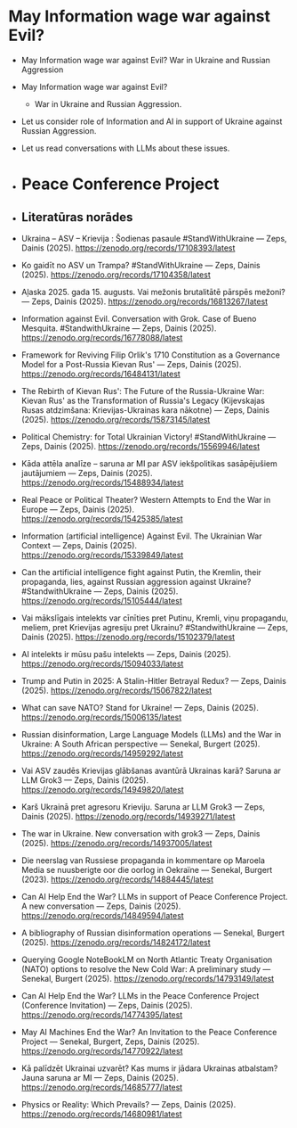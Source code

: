 # May Information wage war against Evil?
 - May Information wage war against Evil? War in Ukraine and Russian Aggression

- May Information wage war against Evil? 
   - War in Ukraine and Russian Aggression.
-  Let us consider role of Information and AI in support of Ukraine against Russian Aggression.
- Let us read conversations with LLMs about these issues.

- # Peace Conference Project
- ## Literatūras norādes

-  Ukraina – ASV – Krievija : Šodienas pasaule #StandWithUkraine — Zeps, Dainis (2025). https://zenodo.org/records/17108393/latest
- Ko gaidīt no ASV un Trampa? #StandWithUkraine — Zeps, Dainis (2025). https://zenodo.org/records/17104358/latest
- Aļaska 2025. gada 15. augusts.  Vai mežonis brutalitātē pārspēs mežoni? — Zeps, Dainis (2025). https://zenodo.org/records/16813267/latest
- Information against Evil. Conversation with Grok. Case of Bueno Mesquita. #StandwithUkraine — Zeps, Dainis (2025). https://zenodo.org/records/16778088/latest
- Framework for Reviving Filip Orlik's 1710 Constitution as a Governance Model for a Post-Russia Kievan Rus' — Zeps, Dainis (2025). https://zenodo.org/records/16484131/latest
- The Rebirth of Kievan Rus': The Future of the Russia-Ukraine War: Kievan Rus' as the Transformation of Russia's Legacy (Kijevskajas Rusas atdzimšana: Krievijas-Ukrainas kara nākotne) — Zeps, Dainis (2025). https://zenodo.org/records/15873145/latest
- Political Chemistry: for Total Ukrainian Victory! #StandWithUkraine — Zeps, Dainis (2025). https://zenodo.org/records/15569946/latest
- Kāda attēla analīze – saruna ar MI par ASV iekšpolitikas sasāpējušiem jautājumiem — Zeps, Dainis (2025). https://zenodo.org/records/15488934/latest
- Real Peace or Political Theater? Western Attempts to End the War in Europe — Zeps, Dainis (2025). https://zenodo.org/records/15425385/latest
- Information (artificial intelligence) Against Evil. The Ukrainian War Context — Zeps, Dainis (2025). https://zenodo.org/records/15339849/latest
- Can the artificial intelligence fight against Putin, the Kremlin, their propaganda, lies, against Russian aggression against Ukraine? #StandwithUkraine — Zeps, Dainis (2025). https://zenodo.org/records/15105444/latest
- Vai mākslīgais intelekts var cīnīties pret Putinu, Kremli, viņu propagandu, meliem, pret Krievijas agresiju pret Ukrainu? #StandwithUkraine — Zeps, Dainis (2025). https://zenodo.org/records/15102379/latest
- AI intelekts ir mūsu pašu intelekts — Zeps, Dainis (2025). https://zenodo.org/records/15094033/latest
- Trump and Putin in 2025: A Stalin-Hitler Betrayal Redux? — Zeps, Dainis (2025). https://zenodo.org/records/15067822/latest
- What can save NATO? Stand for Ukraine! — Zeps, Dainis (2025). https://zenodo.org/records/15006135/latest
- Russian disinformation, Large Language Models (LLMs) and the War in Ukraine: A South African perspective — Senekal, Burgert (2025). https://zenodo.org/records/14959292/latest
- Vai ASV zaudēs Krievijas glābšanas avantūrā Ukrainas karā? Saruna ar LLM Grok3 — Zeps, Dainis (2025). https://zenodo.org/records/14949820/latest
- Karš Ukrainā pret agresoru Krieviju. Saruna ar LLM Grok3 — Zeps, Dainis (2025). https://zenodo.org/records/14939271/latest
- The war in Ukraine. New conversation with grok3 — Zeps, Dainis (2025). https://zenodo.org/records/14937005/latest
- Die neerslag van Russiese propaganda in kommentare op Maroela Media se nuusberigte oor die oorlog in Oekraïne — Senekal, Burgert (2023). https://zenodo.org/records/14884445/latest
- Can AI Help End the War? LLMs in support of Peace Conference Project. A new conversation — Zeps, Dainis (2025). https://zenodo.org/records/14849594/latest
- A bibliography of Russian disinformation operations — Senekal, Burgert (2025). https://zenodo.org/records/14824172/latest
- Querying Google NoteBookLM on North Atlantic Treaty Organisation (NATO) options to resolve the New Cold War: A preliminary study — Senekal, Burgert (2025). https://zenodo.org/records/14793149/latest
- Can AI Help End the War? LLMs in the Peace Conference Project  (Conference Invitation) — Zeps, Dainis (2025). https://zenodo.org/records/14774395/latest
- May AI Machines End the War? An Invitation to the Peace Conference Project — Senekal, Burgert, Zeps, Dainis (2025). https://zenodo.org/records/14770922/latest
- Kā palīdzēt Ukrainai uzvarēt? Kas mums ir jādara Ukrainas atbalstam? Jauna saruna ar MI — Zeps, Dainis (2025). https://zenodo.org/records/14685777/latest
- Physics or Reality: Which Prevails? — Zeps, Dainis (2025). https://zenodo.org/records/14680981/latest
